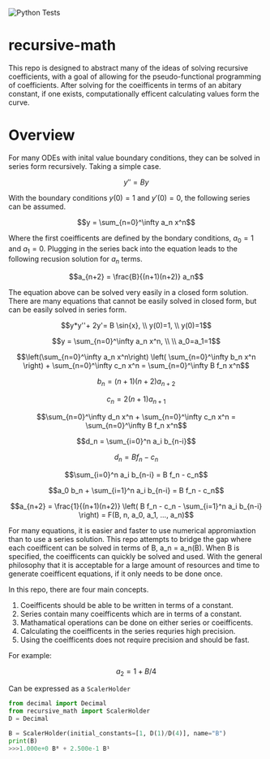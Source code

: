 ![Python Tests](https://github.com/andreshyer/recursive-math/workflows/Python%20Tests/badge.svg)

# recursive-math

This repo is designed to abstract many of the ideas of solving recursive coefficients,
with a goal of allowing for the pseudo-functional programming of coefficients.
After solving for the coeifficents in terms of an abitary constant, if one exists,
computationally efficent calculating values form the curve.

# Overview

For many ODEs with inital value boundary conditions, 
they can be solved in series form recursively.
Taking a simple case.

$$y'' = By$$

With the boundary conditions $y(0) = 1$ and $y'(0) = 0$, 
the following series can be assumed.

$$y = \sum_{n=0}^\infty a_n x^n$$

Where the first coeifficents are defined by the bondary conditions,
$a_0 = 1$ and $a_1 = 0$.
Plugging in the series back into the equation 
leads to the following recusion solution for $a_n$ terms.

$$a_{n+2} = \frac{B}{(n+1)(n+2)} a_n$$

The equation above can be solved very easily in a closed form solution.
There are many equations that cannot be easily solved in closed form,
but can be easily solved in series form.

$$y*y''+ 2y'= B \sin{x}, \\ y(0)=1, \\ y(0)=1$$

$$y = \sum_{n=0}^\infty a_n x^n, \\ \\ a_0=a_1=1$$

$$\left(\sum_{n=0}^\infty a_n x^n\right) \left( \sum_{n=0}^\infty b_n x^n \right) + \sum_{n=0}^\infty c_n x^n = \sum_{n=0}^\infty B f_n x^n$$

$$b_n = (n+1)(n+2) a_{n+2}$$

$$c_n = 2 (n+1) a_{n+1}$$

$$\sum_{n=0}^\infty d_n x^n + \sum_{n=0}^\infty c_n x^n = \sum_{n=0}^\infty B f_n x^n$$

$$d_n = \sum_{i=0}^n a_i b_{n-i}$$

$$d_n = B f_n - c_n$$

$$\sum_{i=0}^n a_i b_{n-i} = B f_n - c_n$$
 
$$a_0 b_n + \sum_{i=1}^n a_i b_{n-i} = B f_n - c_n$$

$$a_{n+2} = \frac{1}{(n+1)(n+2)} \left( B f_n - c_n - \sum_{i=1}^n a_i b_{n-i} \right) = F(B, n, a_0, a_1, ..., a_n)$$

For many equations, it is easier and faster to use numerical appromiaxtion than to use a series solution.
This repo attempts to bridge the gap where each coeifficent can be solved in terms of B, a_n = a_n(B).
When B is specified, the coeifficents can quickly be solved and used. 
With the general philosophy that it is acceptable for a large amount of resources and time to generate coeifficent equations,
if it only needs to be done once.

In this repo, there are four main concepts.
1) Coeifficents should be able to be written in terms of a constant.
2) Series contain many coeifficents which are in terms of a constant.
3) Mathamatical operations can be done on either series or coeifficents.
5) Calculating the coeifficents in the series requries high precision.
6) Using the coeifficents does not require precision and should be fast.

For example:

$$a_2 = 1 + B/4$$

Can be expressed as a `ScalerHolder`

```python
from decimal import Decimal
from recursive_math import ScalerHolder
D = Decimal

B = ScalerHolder(initial_constants=[1, D(1)/D(4)], name="B")
print(B)
>>>1.000e+0 B⁰ + 2.500e-1 B¹
```
